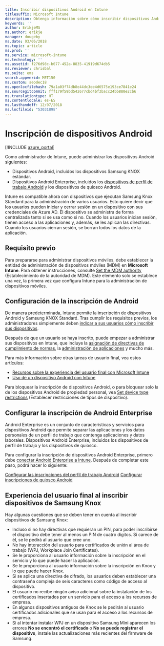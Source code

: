 ```yaml
---
title: Inscribir dispositivos Android en Intune
titlesuffix: Microsoft Intune
description: Obtenga información sobre cómo inscribir dispositivos Android en Intune.
keywords: ''
author: ErikjeMS
ms.author: erikje
manager: dougeby
ms.date: 03/05/2018
ms.topic: article
ms.prod: ''
ms.service: microsoft-intune
ms.technology: ''
ms.assetid: f276d98c-b077-452a-8835-41919d674db5
ms.reviewer: chrisbal
ms.suite: ems
search.appverid: MET150
ms.custom: seodec18
ms.openlocfilehash: 79a1a03f74db8e44dc3ee4d6575e193ce7841e24
ms.sourcegitcommit: fff179f59bd542677cbd4bf3bacc24bb880e2cb6
ms.translationtype: HT
ms.contentlocale: es-ES
ms.lasthandoff: 12/07/2018
ms.locfileid: "53031898"
---
```

# <a name="enroll-android-devices"></a>Inscripción de dispositivos Android

[!INCLUDE [azure_portal](./includes/azure_portal.md)]

Como administrador de Intune, puede administrar los dispositivos Android siguientes:
- Dispositivos Android, incluidos los dispositivos Samsung KNOX estándar.
- Dispositivos Android Enterprise, incluidos los [dispositivos de perfil de trabajo Android](#enable-enrollment-of-android-for-work-devices) y los dispositivos de quiosco Android.

Intune es compatible ahora con dispositivos que ejecutan Samsung Knox Standard para la administración de varios usuarios. Esto quiere decir que los usuarios pueden iniciar y cerrar sesión en un dispositivo con sus credenciales de Azure AD. El dispositivo se administra de forma centralizada tanto si se usa como si no. Cuando los usuarios inician sesión, tienen acceso a las aplicaciones y, además, se les aplican las directivas. Cuando los usuarios cierran sesión, se borran todos los datos de la aplicación.

## <a name="prerequisite"></a>Requisito previo

Para prepararse para administrar dispositivos móviles, debe establecer la entidad de administración de dispositivos móviles (MDM) en **Microsoft Intune**. Para obtener instrucciones, consulte [Set the MDM authority](mdm-authority-set.md) (Establecimiento de la autoridad de MDM). Este elemento solo se establece una vez, la primera vez que configura Intune para la administración de dispositivos móviles.

## <a name="set-up-android-enrollment"></a>Configuración de la inscripción de Android

De manera predeterminada, Intune permite la inscripción de dispositivos Android y Samsung KNOX Standard. Tras cumplir los requisitos previos, los administradores simplemente deben [indicar a sus usuarios cómo inscribir sus dispositivos](/intune-user-help/enroll-your-device-in-intune-android).

Después de que un usuario se haya inscrito, puede empezar a administrar sus dispositivos en Intune, que incluye la [asignación de directivas de cumplimiento de normas](compliance-policy-create-android.md), la [administración de aplicaciones](app-management.md) y mucho más.

Para más información sobre otras tareas de usuario final, vea estos artículos:

- [Recursos sobre la experiencia del usuario final con Microsoft Intune](end-user-educate.md)
- [Uso de un dispositivo Android con Intune](https://docs.microsoft.com/intune-user-help/using-your-android-device-with-intune)

Para bloquear la inscripción de dispositivos Android, o para bloquear solo la de los dispositivos Android de propiedad personal, vea [Set device type restrictions](enrollment-restrictions-set.md) (Establecer restricciones de tipos de dispositivo).

## <a name="set-up-android-enterprise-enrollment"></a>Configurar la inscripción de Android Enterprise

Android Enterprise es un conjunto de características y servicios para dispositivos Android que permite separar las aplicaciones y los datos personales de un perfil de trabajo que contenga aplicaciones y datos laborales. Dispositivos Android Enterprise, incluidos los dispositivos de perfil de trabajo y los dispositivos de quiosco. 

Para configurar la inscripción de dispositivos Android Enterprise, primero debe [conectar Android Enterprise a Intune](connect-intune-android-enterprise.md). Después de completar este paso, podrá hacer lo siguiente:

[Configurar las inscripciones del perfil de trabajo Android](android-work-profile-enroll.md)
[Configurar inscripciones de quiosco Android](android-kiosk-enroll.md)

## <a name="end-user-experience-when-enrolling-a-samsung-knox-device"></a>Experiencia del usuario final al inscribir dispositivos de Samsung Knox
Hay algunas cuestiones que se deben tener en cuenta al inscribir dispositivos de Samsung Knox:
-   Incluso si no hay directivas que requieran un PIN, para poder inscribirse el dispositivo debe tener al menos un PIN de cuatro dígitos. Si carece de él, se le pedirá al usuario que cree uno.
-   No hay interacción del usuario para certificados de unión al área de trabajo (WPJ, Workplace Join Certificates).
-   Se le proporciona al usuario información sobre la inscripción en el servicio y lo que puede hacer la aplicación.
-   Se le proporciona al usuario información sobre la inscripción en Knox y lo que puede hacer Knox.
-   Si se aplica una directiva de cifrado, los usuarios deben establecer una contraseña compleja de seis caracteres como código de acceso al dispositivo.
-   El usuario no recibe ningún aviso adicional sobre la instalación de los certificados insertados por un servicio para el acceso a los recursos de empresa.
- En algunos dispositivos antiguos de Knox se le pedirán al usuario certificados adicionales que se usan para el acceso a los recursos de empresa.
- Si al intentar instalar WPJ en un dispositivo Samsung Mini aparecen los errores **No se encontró el certificado** o **No se puede registrar el dispositivo**, instale las actualizaciones más recientes del firmware de Samsung.
